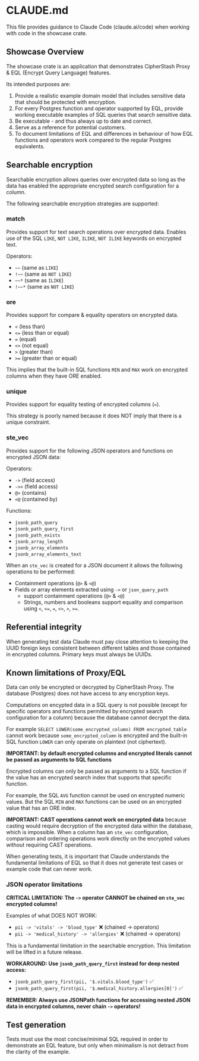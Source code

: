 # CLAUDE.md

This file provides guidance to Claude Code (claude.ai/code) when working with code in the showcase crate.

## Showcase Overview

The showcase crate is an application that demonstrates CipherStash Proxy & EQL (Encrypt Query Language) features.

Its intended purposes are:

1. Provide a realistic example domain model that includes sensitive data that should be protected with encryption.
2. For every Postgres function and operator supported by EQL, provide working executable examples of SQL queries that   search sensitive data.
3. Be executable - and thus always up to date and correct.
4. Serve as a reference for potential customers.
5. To document limitations of EQL and differences in behaviour of how EQL functions and operators work compared to the regular Postgres equivalents.

## Searchable encryption

Searchable encryption allows queries over encrypted data so long as the data has enabled the appropriate encrypted search configuration for a column.

The following searchable encryption strategies are supported:

### match

Provides support for text search operations over encrypted data. Enables use of the SQL `LIKE`, `NOT LIKE`, `ILIKE`, `NOT ILIKE` keywords on encrypted text.

Operators:

- `~~` (same as `LIKE`)
- `!~~` (same as `NOT LIKE`)
- `~~*` (same as `ILIKE`)
- `!~~*` (same as `NOT LIKE`)

### ore

Provides support for compare & equality operators on encrypted data.

- `<`  (less than)
- `<=` (less than or equal)
- `=`  (equal)
- `<>` (not equal)
- `>`  (greater than)
- `>=` (greater than or equal)

This implies that the built-in SQL functions `MIN` and `MAX` work on encrypted columns when they have ORE enabled.

### unique

Provides support for equality testing of encrypted columns (`=`).

This strategy is poorly named because it does NOT imply that there is a unique constraint.

### ste_vec

Provides support for the following JSON operators and functions on encrypted JSON data:

Operators:

- `->`  (field access)
- `->>` (field access)
- `@>`  (contains)
- `<@`  (contained by)

Functions:

- `jsonb_path_query`
- `jsonb_path_query_first`
- `jsonb_path_exists`
- `jsonb_array_length`
- `jsonb_array_elements`
- `jsonb_array_elements_text`

When an `ste_vec` is created for a JSON document it allows the following operations to be performed:

- Containment operations (`@>` & `<@`)
- Fields or array elements extracted using `->` or `json_query_path`
  - support containment operations (`@>` & `<@`)
  - Strings, numbers and booleans support equality and comparison using `<`, `<=`, `=`, `<>`, `>`, `>=`.

## Referential integrity

When generating test data Claude must pay close attention to keeping the UUID foreign keys consistent between different tables and those contained in encrypted columns. Primary keys must always be UUIDs.

## Known limitations of Proxy/EQL

Data can only be encrypted or decrypted by CipherStash Proxy. The database (Postgres) does not have access to any encryption keys.

Computations on encypted data in a SQL query is not possible (except for specific operators and functions permitted by encrypted search configuration for a column) because the database cannot decrypt the data.

For example `SELECT LOWER(some_encrypted_column) FROM encrypted_table` cannot work because `some_encrypted_column` is encrypted and the built-in SQL function `LOWER` can only operate on plaintext (not ciphertext).

**IMPORTANT: by default encrypted columns and encrypted literals cannot be passed as arguments to SQL functions**

Encrypted columns can only be passed as arguments to a SQL function if the value has an encrypted search index that supports that specific function.

For example, the SQL `AVG` function cannot be used on encrypted numeric values. But the SQL `MIN` and `MAX` functions can be used on an encrypted value that has an ORE index.

**IMPORTANT: CAST operations cannot work on encrypted data** because casting would require decryption of the encrypted data within the database, which is impossible. When a column has an `ste_vec` configuration, comparison and ordering operations work directly on the encrypted values without requiring CAST operations.

When generating tests, it is important that Claude understands the fundamental limitations of EQL so that it does not generate test cases or example code that can never work.

### JSON operator limitations

**CRITICAL LIMITATION: The `->` operator CANNOT be chained on `ste_vec` encrypted columns!**

Examples of what DOES NOT WORK:
- `pii -> 'vitals' -> 'blood_type'` ❌ (chained -> operators)
- `pii -> 'medical_history' -> 'allergies'` ❌ (chained -> operators)

This is a fundamental limitation in the searchable encryption. This limitation will be lifted in a future release.

**WORKAROUND: Use `jsonb_path_query_first` instead for deep nested access:**
- `jsonb_path_query_first(pii, '$.vitals.blood_type')` ✅
- `jsonb_path_query_first(pii, '$.medical_history.allergies[0]')` ✅

**REMEMBER: Always use JSONPath functions for accessing nested JSON data in encrypted columns, never chain `->` operators!**


## Test generation

Tests must use the most concise/minimal SQL required in order to demonstrate an EQL feature, but only when minimalism is not detract from the clarity of the example.